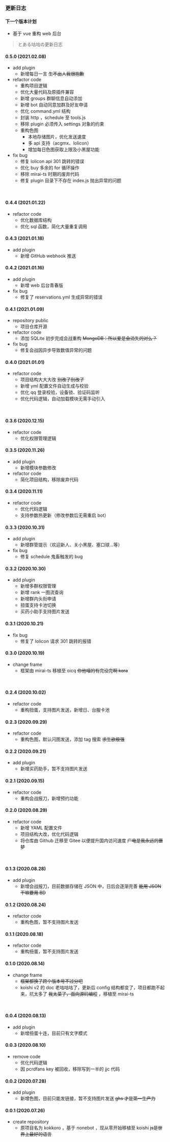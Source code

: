 ### 更新日志 <!-- {docsify-ignore} -->

#### 下一个版本计划
  - 基于 vue 重构 web 后台

> とある咕咕の更新日志

#### 0.5.0 (2021.02.08)
  - add plugin
    + 新增每日一言 ~~生不出人我很抱歉~~
  - refactor code
    + 重构项目逻辑
    + 优化大量代码及原插件兼容
    + 新增 groups 群聊信息自动添加
    + 新增 bot 自动同意加群及好友申请
    + 优化 command.yml 结构
    + 封装 http ，schedule 至 tools.js
    + 移除 plugin 必须传入 settings 对象的约束
    + 重构色图
      - 本地存储图片，优化发送速度
      - 多 api 支持（acgmx、lolicon）
      - 增加每日色图获取上限及小黑屋功能
  - fix bug
    + 修复 lolicon api 301 跳转的错误
    + 优化 buy 多余的 for 循环操作
    + 移除 mirai-ts 时期的废弃代码
    + 修复 plugin 目录下不存在 index.js 抛出异常的问题

</br>

#### 0.4.4 (2021.01.22)
  - refactor code
    + 优化数据库结构
    + 优化 sql 函数，简化大量重复调用
#### 0.4.3 (2021.01.18)
  - add plugin
    + 新增 GitHub webhook 推送
#### 0.4.2 (2021.01.16)
  - add plugin
    + 新增 web 后台青春版
  - fix bug
    + 修复了 reservations.yml 生成异常的错误
  
#### 0.4.1 (2021.01.09)
  - repository public
    + 项目仓库开源
  - refactor code
    + 添加 SQLite 初步完成会战重构 ~~MongoDB：所以爱是会消失的对么？~~
  - fix bug
    + 修复会战因异步导致数值异常的问题

#### 0.4.0 (2021.01.01)
  - refactor code
    + 项目结构大大大改 ~~别改了别改了~~
    + 新增 yml 配置文件自动生成与校验
    + 优化 qq 登录校验，设备锁、验证码监听
    + 优化代码逻辑，自动加载模块无需手动引入

</br>

#### 0.3.6 (2020.12.15)
  - refactor code
    + 优化权限管理逻辑

#### 0.3.5 (2020.11.26)
  - add plugin
    +  新增模块参数修改
  - refactor code
    + 简化项目结构，移除废弃代码

#### 0.3.4 (2020.11.11)
  - refactor code
    + 优化代码逻辑
    + 支持参数热更新（修改参数后无需重启 bot）

#### 0.3.3 (2020.10.31)
  - add plugin
    + 新增群管提示（欢迎新人、关小黑屋、塞口球...等）
  - fix bug
    + 修复 schedule 鬼畜触发的 bug

#### 0.3.2 (2020.10.30)
  - add plugin
    + 新增多群权限管理
    + 新增 rank 一图流查询
    + 新增群内头衔申请
    + 扭蛋支持卡池切换
    + 买药小助手支持图片发送

#### 0.3.1 (2020.10.21)
  + fix bug
    - 修复了 lolicon 请求 301 跳转的报错

#### 0.3.0 (2020.10.19)
  - change frame
    + 框架由 mirai-ts 移植至 oicq ~~你他喵的有完没完啊 kora~~

</br>

#### 0.2.4 (2020.10.02)
  - refactor code
    + 重构扭蛋，支持图片发送，新增日、台服卡池

#### 0.2.3 (2020.09.29)
  - refactor code
    + 重构色图，默认闪图发送，添加 tag 搜索 ~~求生欲极强~~

#### 0.2.2 (2020.09.21)
  - add plugin
    + 新增买药助手，暂不支持图片发送

#### 0.2.1 (2020.09.15)
  - refactor code
    + 重构会战报刀，新增预约功能

#### 0.2.0 (2020.08.29)
  - refactor code
    + 新增 YAML 配置文件
    + 项目结构大改，优化代码逻辑
    + 将仓库由 Github 迁移至 Gitee 以便提升国内访问速度 ~~广电是我永远的噩梦~~

</br>

#### 0.1.3 (2020.08.28)
  - add plugin
    + 新增会战报刀，目前数据存储在 JSON 中，日后会逐渐完善 ~~能用 JSON 干嘛要用 BD~~

#### 0.1.2 (2020.08.24)
  - refactor code
    + 重构色图，暂不支持图片发送

#### 0.1.1 (2020.08.18)
  - refactor code
    + 重构扭蛋，暂不支持图片发送

#### 0.1.0 (2020.08.14)
  - change frame
    + ~~框架都换了跨个版本号不过分吧~~
    + koishi v2 的 doc 老咕咕咕了，更新后 config 结构都变了，项目都跑不起来，坑太多了 ~~我太菜了，面向源码编程~~ ，移植至 mirai-ts

</br>

#### 0.0.4 (2020.08.13)
  - add plugin
    + 新增扭蛋十连，目前只有文字模式

#### 0.0.3 (2020.08.10)
  - remove code
    + 优化代码逻辑
    + 因 pcrdfans key 被回收，移除写到一半的 jjc 代码

#### 0.0.2 (2020.07.28)
  - add plugin
    + 新增色图，目前只能发链接，暂不支持图片发送 ~~ghs 才是第一生产力~~

#### 0.0.1 (2020.07.26)
  - create repository
    + 原项目名为 kokkoro ，基于 nonebot ，现从零开始移植至 koishi ~~js是世界上最好的语言~~
